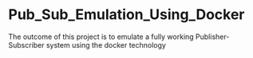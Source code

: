 # Pub_Sub_Emulation_Using_Docker
The outcome of this project is to emulate a fully working Publisher-Subscriber system using the docker technology
